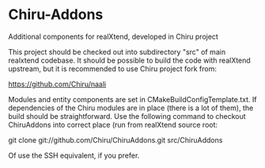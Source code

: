 Chiru-Addons
============

Additional components for realXtend, developed in Chiru project

This project should be checked out into subdirectory "src" of 
main realxtend codebase. It should be possible to build the code
with realXtend upstream, but it is recommended to use Chiru
project fork from: 

 https://github.com/Chiru/naali

Modules and entity components are set in CMakeBuildConfigTemplate.txt.
If dependencies of the Chiru modules are in place (there is a lot of
them), the build should be straightforward. Use the following command
to checkout ChiruAddons into correct place (run from realXtend source
root:

 git clone git://github.com/Chiru/ChiruAddons.git src/ChiruAddons

Of use the SSH equivalent, if you prefer.


